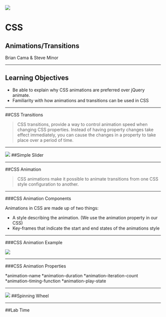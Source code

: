 <img src="img/ga-logo.png" style="border:none; background: transparent; box-shadow:none;" />

# CSS

## Animations/Transitions

Brian Cama & Steve Minor

---

## Learning Objectives

* Be able to explain why CSS animations are preferred over jQuery animate.
* Familiarity with how animations and transitions can be used in CSS

---

##CSS Transitions

> CSS transitions, provide a way to control animation speed when changing CSS properties. Instead of having property changes take effect immediately, you can cause the changes in a property to take place over a period of time.

----

<img src="img/code_along.png" style="border:none;box-shadow:none;background:transparent;" />
##Simple Slider

---

##CSS Animation

> CSS animations make it possible to animate transitions from one CSS style configuration to another.

----

###CSS Animation Components

Animations in CSS are made up of two things:

* A style describing the animation. (We use the animation property in our CSS)
* Key-frames that indicate the start and end states of the animations style

----

###CSS Animation Example

<img src="animation-css.png" style="border:none;box-shadow:none;background:transparent;" />

----

###CSS Animation Properties

*animation-name
*animation-duration
*animation-iteration-count
*animation-timing-function
*animation-play-state

----

<img src="img/code_along.png" style="border:none;box-shadow:none;background:transparent;" />
##Spinning Wheel

---

##Lab Time 